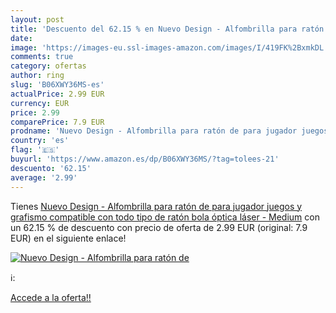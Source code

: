 ```yaml
---
layout: post
title: 'Descuento del 62.15 % en Nuevo Design - Alfombrilla para ratón de'
date: 
image: 'https://images-eu.ssl-images-amazon.com/images/I/419FK%2BxmkDL._SL200_.jpg'
comments: true
category: ofertas
author: ring
slug: 'B06XWY36MS-es'
actualPrice: 2.99 EUR
currency: EUR
price: 2.99
comparePrice: 7.9 EUR
prodname: 'Nuevo Design - Alfombrilla para ratón de para jugador juegos y grafismo  compatible con todo tipo de ratón  bola  óptica  láser  - Medium'
country: 'es'
flag: '🇪🇸'
buyurl: 'https://www.amazon.es/dp/B06XWY36MS/?tag=tolees-21'
descuento: '62.15'
average: '2.99'
---
```


Tienes [Nuevo Design - Alfombrilla para ratón de para jugador juegos y grafismo  compatible con todo tipo de ratón  bola  óptica  láser  - Medium](https://www.amazon.es/dp/B06XWY36MS/?tag=tolees-21) con un 62.15 % de descuento con precio de oferta de 2.99 EUR (original: 7.9 EUR) en el siguiente enlace!

[![Nuevo Design - Alfombrilla para ratón de](https://images-eu.ssl-images-amazon.com/images/I/419FK%2BxmkDL._SL200_.jpg)](https://www.amazon.es/dp/B06XWY36MS/?tag=tolees-21)

ℹ️:


[Accede a la oferta!!](https://www.amazon.es/dp/B06XWY36MS/?tag=tolees-21)
